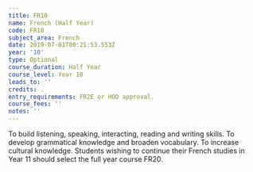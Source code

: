 ```yaml
---
title: FR10
name: French (Half Year)
code: FR10
subject_area: French
date: 2019-07-01T00:21:53.553Z
year: '10'
type: Optional
course_duration: Half Year
course_level: Year 10
leads_to: ''
credits: .
entry_requirements: FR2E or HOD approval.
course_fees: ''
notes: ''
---
```

To build listening, speaking, interacting, reading and writing skills. To develop grammatical knowledge and broaden vocabulary. To increase cultural knowledge. Students wishing to continue their French studies in Year 11 should select the full year course FR20.

